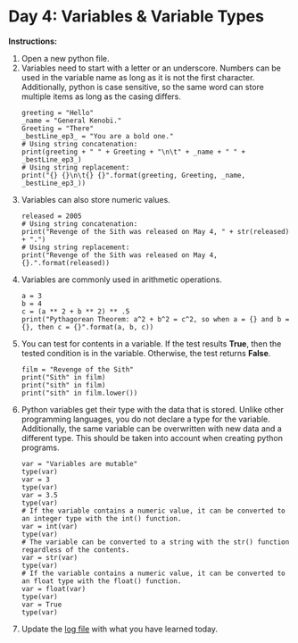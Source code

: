 # Day 4: Variables & Variable Types
**Instructions:** 
1. Open a new python file.
2. Variables need to start with a letter or an underscore. Numbers can be used in the variable name as long as it is not the first character. Additionally, python is case sensitive, so the same word can store multiple items as long as the casing differs.
    ```
    greeting = "Hello"
    _name = "General Kenobi."
    Greeting = "There"
    _bestLine_ep3_ = "You are a bold one."
    # Using string concatenation:
    print(greeting + " " + Greeting + "\n\t" + _name + " " + _bestLine_ep3_)
    # Using string replacement:
    print("{} {}\n\t{} {}".format(greeting, Greeting, _name, _bestLine_ep3_))
    ```
3. Variables can also store numeric values.
    ```
    released = 2005
    # Using string concatenation:
    print("Revenge of the Sith was released on May 4, " + str(released) + ".")
    # Using string replacement:
    print("Revenge of the Sith was released on May 4, {}.".format(released))
    ```
4. Variables are commonly used in arithmetic operations.
    ```
    a = 3
    b = 4
    c = (a ** 2 + b ** 2) ** .5
    print("Pythagorean Theorem: a^2 + b^2 = c^2, so when a = {} and b = {}, then c = {}".format(a, b, c))
    ```
5. You can test for contents in a variable. If the test results **True**, then the tested condition is in the variable. Otherwise, the test returns **False**. 
    ```
    film = "Revenge of the Sith"
    print("Sith" in film)
    print("sith" in film)
    print("sith" in film.lower())
    ```
6. Python variables get their type with the data that is stored. Unlike other programming languages, you do not declare a type for the variable. Additionally, the same variable can be overwritten with new data and a different type. This should be taken into account when creating python programs.
    ```
    var = "Variables are mutable"
    type(var)
    var = 3
    type(var)
    var = 3.5
    type(var)
    # If the variable contains a numeric value, it can be converted to an integer type with the int() function.
    var = int(var)
    type(var)
    # The variable can be converted to a string with the str() function regardless of the contents.
    var = str(var)
    type(var)
    # If the variable contains a numeric value, it can be converted to an float type with the float() function.
    var = float(var)
    type(var)
    var = True
    type(var)
    ```
7. Update the [log file](../../log.md) with what you have learned today.
